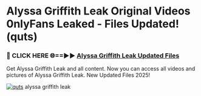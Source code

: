 # Alyssa Griffith Leak Original Videos 0nlyFans Leaked - Files Updated! (quts)

<h3>🔴 CLICK HERE 🌐==►► <a href="https://tinyurl.com/4seja8ks" rel="nofollow">Alyssa Griffith Leak Updated Files</a></h3>

Get Alyssa Griffith Leak and all content. Now you can access all videos and pictures of Alyssa Griffith Leak. New Updated Files 2025!

[![quts](https://i.imgur.com/EWjZXRe.gif)](https://tinyurl.com/4seja8ks)
alyssa griffith leak